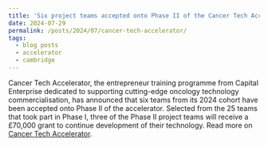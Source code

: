 ```yaml
---
title: 'Six project teams accepted onto Phase II of the Cancer Tech Accelerator'
date: 2024-07-29
permalink: /posts/2024/07/cancer-tech-accelerator/
tags:
  - blog posts
  - accelerator
  - cambridge
---
```


Cancer Tech Accelerator, the entrepreneur training programme from Capital Enterprise dedicated to supporting cutting-edge oncology technology commercialisation, has announced that six teams from its 2024 cohort have been accepted onto Phase II of the accelerator. Selected from the 25 teams that took part in Phase I, three of the Phase II project teams will receive a £70,000 grant to continue development of their technology. Read more on [Cancer Tech Accelerator](https://www.cancertechaccelerator.co.uk/2024/07/29/six-project-teams-accepted-onto-phase-ii-of-the-cancer-tech-accelerator/). 

